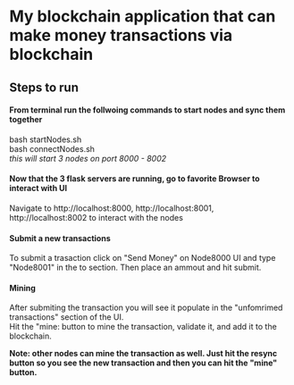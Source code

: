 # My blockchain application that can make money transactions via blockchain

## Steps to run

#### From terminal run the follwoing commands to start nodes and sync them together

bash startNodes.sh <br/>
bash connectNodes.sh <br/>
*this will start 3 nodes on port 8000 - 8002*

#### Now that the 3 flask servers are running, go to favorite Browser to interact with UI
Navigate to http://localhost:8000, http://localhost:8001, http://localhost:8002 to interact with the nodes

#### Submit a new transactions
To submit a trasaction click on "Send Money" on Node8000 UI and type "Node8001" in the to section. Then place an ammout and hit submit.

#### Mining
After submiting the transaction you will see it populate in the "unfomrimed transactions" section of the UI. </br>
Hit the "mine: button to mine the transaction, validate it, and add it to the blockchain.

**Note: other nodes can mine the transaction as well. Just hit the resync button so you see the new transaction and then you can hit the "mine" button.**
